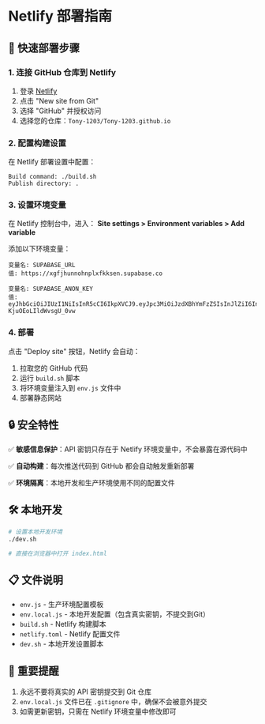 # Netlify 部署指南

## 🚀 快速部署步骤

### 1. 连接 GitHub 仓库到 Netlify

1. 登录 [Netlify](https://app.netlify.com/)
2. 点击 "New site from Git"
3. 选择 "GitHub" 并授权访问
4. 选择您的仓库：`Tony-1203/Tony-1203.github.io`

### 2. 配置构建设置

在 Netlify 部署设置中配置：

```
Build command: ./build.sh
Publish directory: .
```

### 3. 设置环境变量

在 Netlify 控制台中，进入：
**Site settings > Environment variables > Add variable**

添加以下环境变量：

```
变量名: SUPABASE_URL
值: https://xgfjhunnohnplxfkksen.supabase.co

变量名: SUPABASE_ANON_KEY  
值: eyJhbGciOiJIUzI1NiIsInR5cCI6IkpXVCJ9.eyJpc3MiOiJzdXBhYmFzZSIsInJlZiI6InhnZmpodW5ub2hucGx4Zmtrc2VuIiwicm9sZSI6ImFub24iLCJpYXQiOjE3NDg0MTcyMTIsImV4cCI6MjA2Mzk5MzIxMn0.j10v6k7xzuz64NwMVtS1_xA-KjuOEoLIldWvsgU_0vw
```

### 4. 部署

点击 "Deploy site" 按钮，Netlify 会自动：

1. 拉取您的 GitHub 代码
2. 运行 `build.sh` 脚本
3. 将环境变量注入到 `env.js` 文件中
4. 部署静态网站

## 🔒 安全特性

✅ **敏感信息保护**：API 密钥只存在于 Netlify 环境变量中，不会暴露在源代码中

✅ **自动构建**：每次推送代码到 GitHub 都会自动触发重新部署

✅ **环境隔离**：本地开发和生产环境使用不同的配置文件

## 🛠 本地开发

```bash
# 设置本地开发环境
./dev.sh

# 直接在浏览器中打开 index.html
```

## 📋 文件说明

- `env.js` - 生产环境配置模板
- `env.local.js` - 本地开发配置（包含真实密钥，不提交到Git）
- `build.sh` - Netlify 构建脚本
- `netlify.toml` - Netlify 配置文件
- `dev.sh` - 本地开发设置脚本

## 🚨 重要提醒

1. 永远不要将真实的 API 密钥提交到 Git 仓库
2. `env.local.js` 文件已在 `.gitignore` 中，确保不会被意外提交
3. 如需更新密钥，只需在 Netlify 环境变量中修改即可
